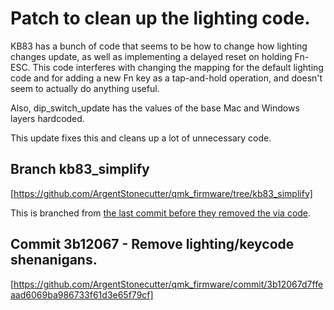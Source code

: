 # Patch to clean up the lighting code.

KB83 has a bunch of code that seems to be how to change how lighting changes update, as well as implementing a delayed reset on holding Fn-ESC. This code interferes with changing the mapping for the default lighting code and for adding a new Fn key as a tap-and-hold operation, and doesn't seem to actually do anything useful.

Also, dip_switch_update has the values of the base Mac and Windows layers hardcoded.

This update fixes this and cleans up a lot of unnecessary code.

## Branch kb83_simplify

[https://github.com/ArgentStonecutter/qmk_firmware/tree/kb83_simplify]

This is branched from [the last commit before they removed the via code](https://github.com/ArgentStonecutter/qmk_firmware/tree/last_known_good_commit).

## Commit 3b12067 - Remove lighting/keycode shenanigans.

[https://github.com/ArgentStonecutter/qmk_firmware/commit/3b12067d7ffeaad6069ba986733f61d3e65f79cf]
